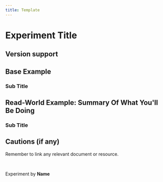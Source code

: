 ```yaml
---
title: Template
---
```


# Experiment Title

## Version support

## Base Example

### Sub Title

## Read-World Example: Summary Of What You'll Be Doing

### Sub Title

## Cautions (if any)

Remember to link any relevant document or resource.

<br>

Experiment by **Name**
